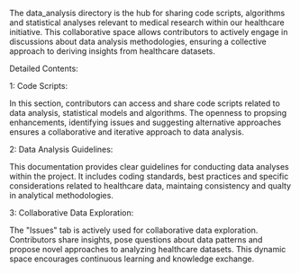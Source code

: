 The data_analysis directory is the hub for sharing code scripts, algorithms and statistical analyses relevant to medical research within our healthcare initiative. This collaborative space allows contributors to actively engage in discussions about data analysis methodologies, ensuring a collective approach to deriving insights from healthcare datasets.

Detailed Contents:

1: Code Scripts:

In this section, contributors can access and share code scripts related to data analysis, statistical models and algorithms. The openness to propsing enhancements, identifying issues and suggesting alternative approaches ensures a collaborative and iterative approach to data analysis.

2: Data Analysis Guidelines:

This documentation provides clear guidelines for conducting data analyses within the project. It includes coding standards, best practices and specific considerations related to healthcare data, maintaing consistency and qualty in analytical methodologies.

3: Collaborative Data Exploration:

The "Issues" tab is actively used for collaborative data exploration. Contributors share insights, pose questions about data patterns and propose novel approaches to analyzing healthcare datasets. This dynamic space encourages continuous learning and knowledge exchange.
